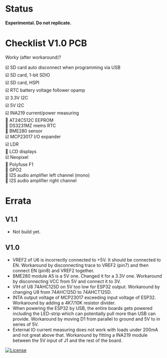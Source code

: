 # Status

**Experimental. Do not replicate.**

# Checklist V1.0 PCB

Worky (after workaround)?

:ballot_box_with_check: SD card auto disconnect when programming via USB\
:ballot_box_with_check: SD card, 1-bit SDIO\
:ballot_box_with_check: SD card, HSPI\
:ballot_box_with_check: RTC battery voltage follower opamp\
:ballot_box_with_check: 3.3V I2C\
:ballot_box_with_check: 5V I2C\
:ballot_box_with_check: INA219 current/power measuring\
:black_square_button: AT24C512C EEPROM\
:black_square_button: DS3231MZ mems RTC\
:black_square_button: BME280 sensor\
:ballot_box_with_check: MCP23017 I/O expander\
:ballot_box_with_check: LDR\
:black_square_button: LCD displays\
:ballot_box_with_check: Neopixel\
:black_square_button: Polyfuse F1\
:black_square_button: GPO2\
:black_square_button: I2S audio amplifier left channel (mono)\
:black_square_button: I2S audio amplifier right channel

# Errata

## V1.1

- Not build yet.

## V1.0

- VREF2 of U6 is incorrectly connected to +5V. It should be connected to EN. Workaround by disconnecting trace to VREF2 (pin7) and then connect EN (pin8) and VREF2 together.
- BME280 module A5 is a 5V one. Changed it for a 3.3V one. Workaround by disconnecting VCC from 5V and connect it to 3V.
- VIH of U8 74AHC125D on 5V too low for ESP32 output. Workaround by changing U8 from 74AHC125D to 74AHCT125D.
- INTA output voltage of MCP23017 exceeding input voltage of ESP32. Workaround by adding a 4K7/10K resistor divider.
- When powering the ESP32 by USB, the entire boards gets powered including the LED-strip which can potentially pull more than USB can provide. Workaround by moving D1 from parallel to ground and 5V to in series of 5V.
- External IO current measuring does not work with loads under 200mA and not great above that. Workaround by fitting a INA219 module between the 5V input of J1 and the rest of the board.


[![License](https://img.shields.io/badge/License-Apache%202.0-blue.svg)](https://opensource.org/licenses/Apache-2.0)
